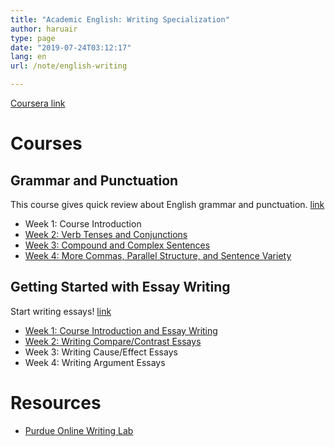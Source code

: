 ```yaml
---
title: "Academic English: Writing Specialization"
author: haruair
type: page
date: "2019-07-24T03:12:17"
lang: en
url: /note/english-writing

---
```


[Coursera link](https://www.coursera.org/specializations/academic-english)

# Courses

## Grammar and Punctuation

This course gives quick review about English grammar and punctuation. [link](https://www.coursera.org/learn/grammar-punctuation)

- Week 1: Course Introduction
- [Week 2: Verb Tenses and Conjunctions](/note/english-writing/grammar-and-punctuation/week-2)
- [Week 3: Compound and Complex Sentences](/note/english-writing/grammar-and-punctuation/week-3)
- [Week 4: More Commas, Parallel Structure, and Sentence Variety](/note/english-writing/grammar-and-punctuation/week-4)

## Getting Started with Essay Writing

Start writing essays! [link](https://www.coursera.org/learn/getting-started-with-essay-writing)

- [Week 1: Course Introduction and Essay Writing](/note/english-writing/getting-started-with-essay-writing/week-1)
- [Week 2: Writing Compare/Contrast Essays](/note/english-writing/getting-started-with-essay-writing/week-2)
- Week 3: Writing Cause/Effect Essays
- Week 4: Writing Argument Essays

# Resources

- [Purdue Online Writing Lab](https://owl.purdue.edu/owl/purdue_owl.html)
